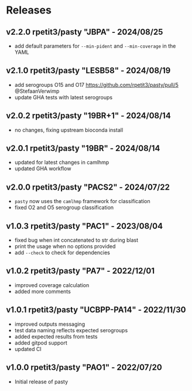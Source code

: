 # Releases

## v2.2.0 rpetit3/pasty "JBPA" - 2024/08/25

- add default parameters for `--min-pident` and `--min-coverage` in the YAML

## v2.1.0 rpetit3/pasty "LESB58" - 2024/08/19

- add serogroups O15 and O17 https://github.com/rpetit3/pasty/pull/5 @StefaanVerwimp
- update GHA tests with latest serogroups

## v2.0.2 rpetit3/pasty "19BR+1" - 2024/08/14

- no changes, fixing upstream bioconda install

## v2.0.1 rpetit3/pasty "19BR" - 2024/08/14

- updated for latest changes in camlhmp
- updated GHA workflow

## v2.0.0 rpetit3/pasty "PACS2" - 2024/07/22

- `pasty` now uses the `camlhmp` framework for classification
- fixed O2 and O5 serogroup classification

## v1.0.3 rpetit3/pasty "PAC1" - 2023/08/04

- fixed bug when int concatenated to str during blast
- print the usage when no options provided
- add `--check` to check for dependencies

## v1.0.2 rpetit3/pasty "PA7" - 2022/12/01

- improved coverage calculation
- added more comments

## v1.0.1 rpetit3/pasty "UCBPP-PA14" - 2022/11/30

- improved outputs messaging
- test data naming reflects expected serogroups
- added expected results from tests
- added gitpod support
- updated CI

## v1.0.0 rpetit3/pasty "PAO1" - 2022/07/20

- Initial release of pasty
